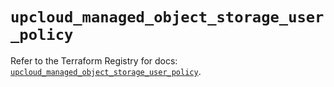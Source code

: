 # `upcloud_managed_object_storage_user_policy`

Refer to the Terraform Registry for docs: [`upcloud_managed_object_storage_user_policy`](https://registry.terraform.io/providers/upcloudltd/upcloud/5.22.1/docs/resources/managed_object_storage_user_policy).
